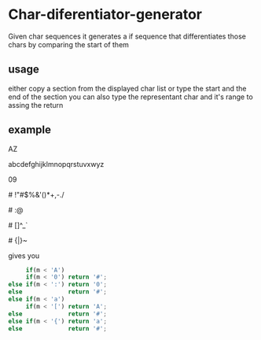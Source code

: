 # Char-diferentiator-generator
Given char sequences it generates a if sequence that differentiates those chars by comparing the start of them

## usage
either copy a section from the displayed char list or type the start and the end of the section
you can also type the representant char and it's range to assing the return

## example

AZ

abcdefghijklmnopqrstuvxwyz

09

\# !"#$%&'()*+,-./

\# :@

\# [\]^_`

\# {|}~

gives you
```javascript
     if(m < 'A')
     if(m < '0') return '#';
else if(m < ':') return '0';
else             return '#';
else if(m < 'a')
     if(m < '[') return 'A';
else             return '#';
else if(m < '{') return 'a';
else             return '#';
```
